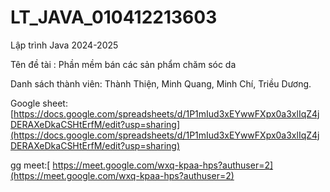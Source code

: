 # LT_JAVA_010412213603
Lập trình Java 2024-2025

Tên đề tài : Phần mềm bán các sản phẩm chăm sóc da

Danh sách thành viên: Thành Thiện, Minh Quang, Minh Chí, Triều Dương. 


Google sheet: [https://docs.google.com/spreadsheets/d/1P1mIud3xEYwwFXpx0a3xlIqZ4jDERAXeDkaCSHtErfM/edit?usp=sharing](https://docs.google.com/spreadsheets/d/1P1mIud3xEYwwFXpx0a3xlIqZ4jDERAXeDkaCSHtErfM/edit?usp=sharing)

gg meet:[ https://meet.google.com/wxq-kpaa-hps?authuser=2](https://meet.google.com/wxq-kpaa-hps?authuser=2)
